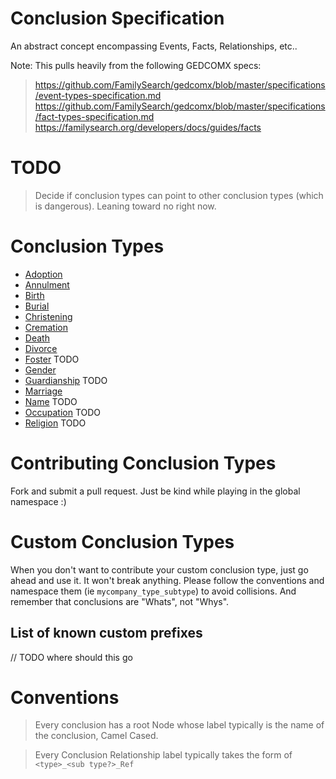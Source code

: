 # Conclusion Specification
An abstract concept encompassing Events, Facts, Relationships, etc..

Note: This pulls heavily from the following GEDCOMX specs:
> https://github.com/FamilySearch/gedcomx/blob/master/specifications/event-types-specification.md
> https://github.com/FamilySearch/gedcomx/blob/master/specifications/fact-types-specification.md
> https://familysearch.org/developers/docs/guides/facts


# TODO
> Decide if conclusion types can point to other conclusion types (which is dangerous). Leaning toward no right now.

# Conclusion Types

* [Adoption](adoption.md)
* [Annulment](annulment.md)
* [Birth](birth.md)
* [Burial](burial.md)
* [Christening](christening.md)
* [Cremation](cremation.md)
* [Death](death.md)
* [Divorce](divorce.md)
* [Foster](foster.md) TODO
* [Gender](gender.md) 
* [Guardianship](guardianship.md) TODO
* [Marriage](marriage.md)
* [Name](name.md) TODO
* [Occupation](occupation.md) TODO
* [Religion](religion.md) TODO


# Contributing Conclusion Types
Fork and submit a pull request. Just be kind while playing in the global namespace :)

# Custom Conclusion Types
When you don't want to contribute your custom conclusion type, just go ahead and use it. It won't break anything.
Please follow the conventions and namespace them (ie `mycompany_type_subtype`) to avoid collisions.
And remember that conclusions are "Whats", not "Whys".

## List of known custom prefixes
// TODO where should this go

# Conventions

> Every conclusion has a root Node whose label typically is the name of the conclusion, Camel Cased.

> Every Conclusion Relationship label typically takes the form of `<type>_<sub type?>_Ref`